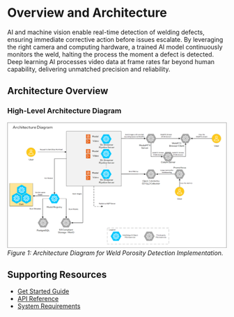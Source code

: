 # Overview and Architecture

AI and machine vision enable real-time detection of welding defects, ensuring immediate corrective action before issues escalate. By leveraging the right camera and computing hardware, a trained AI model continuously monitors the weld, halting the process the moment a defect is detected. Deep learning AI processes video data at frame rates far beyond human capability, delivering unmatched precision and reliability.

## Architecture Overview

### High-Level Architecture Diagram
![Architecture Diagram](./images/defect-detection-arch-diagram.png)
*Figure 1: Architecture Diagram for Weld Porosity Detection Implementation.*

## Supporting Resources
* [Get Started Guide](get-started.md)
* [API Reference](api-reference.md)
* [System Requirements](system-requirements.md)